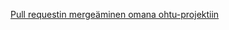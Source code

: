 [Pull requestin mergeäminen omana ohtu-projektiin](https://github.com/JimiUrsin/ohtu-miniprojekti/pull/26)
